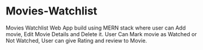 # Movies-Watchlist
Movies Watchlist Web App build using MERN stack where user can Add movie, Edit Movie Details and Delete it. User Can Mark movie as Watched or Not Watched, User can give Rating and review to Movie.
